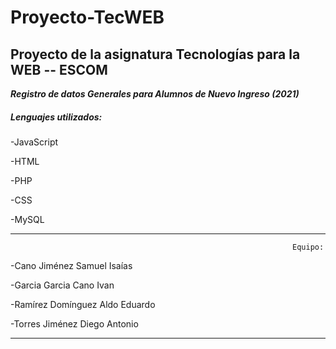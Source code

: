 # Proyecto-TecWEB
## Proyecto de la asignatura Tecnologías para la WEB -- ESCOM

***Registro de datos Generales para Alumnos de Nuevo Ingreso (2021)***



##### Lenguajes utilizados:

-JavaScript

-HTML

-PHP

-CSS

-MySQL

-----------------------------------
                                                                   Equipo: 
                                                                   
  -Cano Jiménez Samuel Isaías

  -Garcia Garcia Cano Ivan

  -Ramírez Domínguez Aldo Eduardo

  -Torres Jiménez Diego Antonio
  
-----------------------------------



